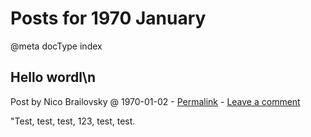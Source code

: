 # Posts for 1970 January

@meta docType index

## Hello wordl\n

Post by Nico Brailovsky @ 1970-01-02 - [Permalink](md_blog/1970/0102_Hellowordln.md)  - [Leave a comment](https://github.com/nicolasbrailo/nicolasbrailo.github.io/issues/new?title=Comment@md_blog/1970/0102_Hellowordln.md&body=I%20have%20a%20comment!)

"Test, test, test, 123, test, test.



